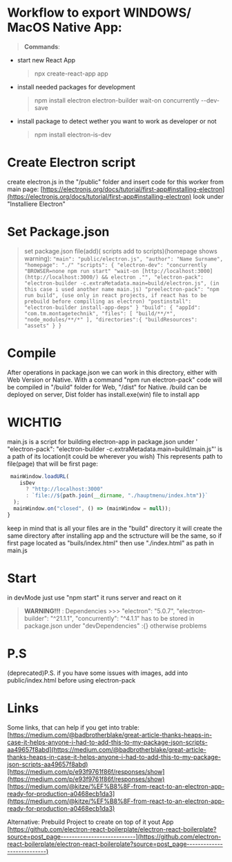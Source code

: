 # Workflow to export WINDOWS/ MacOS Native App:

> **Commands**:

- start new React App
  > npx create-react-app app
- install needed packages for development
  > npm install electron electron-builder wait-on concurrently --dev-save
- install package to detect wether you want to work as developer or not
  > npm install electron-is-dev

# Create Electron script

create electron.js in the "/public" folder and insert code for this worker from main page: [https://electronjs.org/docs/tutorial/first-app#installing-electron](https://electronjs.org/docs/tutorial/first-app#installing-electron) look under "Installiere Electron"

# Set Package.json

> set package.json file(add)( scripts add to scripts)(homepage shows warning):
> `"main": "public/electron.js", "author": "Name Surname", "homepage": "./" "scripts": { "electron-dev": "concurrently "BROWSER=none npm run start" "wait-on [http://localhost:3000](http://localhost:3000/) && electron ."", "electron-pack": "electron-builder -c.extraMetadata.main=build/electron.js", (in this case i used another name main.js) "preelectron-pack": "npm run build", (use only in react projects, if react has to be prebuild before compilling as electron) "postinstall": "electron-builder install-app-deps" } "build": { "appId": "com.tm.montagetechnik", "files": [ "build/**/*", "node_modules/**/*" ], "directories":{ "buildResources": "assets" } }`

# Compile

After operations in package.json we can work in this directory, either with Web Version or Native.
With a command "npm run electron-pack" code will be compiled in "/build" folder for Web, "/dist" for Native. /build can be deployed on server, Dist folder has install.exe(win) file to install app

# WICHTIG

main.js is a script for building electron-app
in package.json under ' "electron-pack": "electron-builder -c.extraMetadata.main=build/main.js"' is a path of its location(it could be wherever you wish)
This represents path to file(page) that will be first page:

```javascript
 mainWindow.loadURL(
    isDev
      ? "http://localhost:3000"
      : `file://${path.join(__dirname, "./hauptmenu/index.htm")}`
  );
  mainWindow.on("closed", () => (mainWindow = null));
}
```

keep in mind that is all your files are in the "build" directory it will create the same directory after installing app and the sctructure will be the same,
so if first page located as "buils/index.html" then use "./index.html" as path in main.js

# Start

in devMode just use "npm start" it runs server and react on it

> **WARNING!!!** : Dependencies >>> "electron": "5.0.7", "electron-builder": "^21.1.1", "concurrently": "^4.1.1" has to be stored in package.json under "devDependencies" :{} otherwise problems

# P.S

(deprecated)P.S. if you have some issues with images, add into public/index.html before using electron-pack

# Links

Some links, that can help if you get into trable: [https://medium.com/@badbrotherblake/great-article-thanks-heaps-in-case-it-helps-anyone-i-had-to-add-this-to-my-package-json-scripts-aa49657f8abd](https://medium.com/@badbrotherblake/great-article-thanks-heaps-in-case-it-helps-anyone-i-had-to-add-this-to-my-package-json-scripts-aa49657f8abd)[https://medium.com/p/e93f9761f86f/responses/show](https://medium.com/p/e93f9761f86f/responses/show) [https://medium.com/@kitze/%EF%B8%8F-from-react-to-an-electron-app-ready-for-production-a0468ecb1da3](https://medium.com/@kitze/%EF%B8%8F-from-react-to-an-electron-app-ready-for-production-a0468ecb1da3)

Alternative: Prebuild Project to create on top of it yout App [https://github.com/electron-react-boilerplate/electron-react-boilerplate?source=post_page---------------------------](https://github.com/electron-react-boilerplate/electron-react-boilerplate?source=post_page---------------------------)
